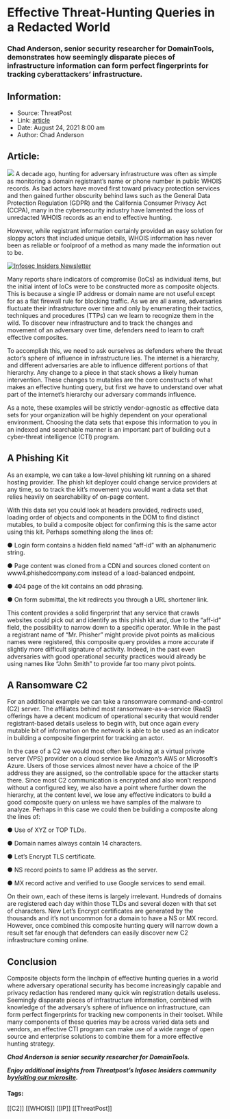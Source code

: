 # Effective Threat-Hunting Queries in a Redacted World
### Chad Anderson, senior security researcher for DomainTools, demonstrates how seemingly disparate pieces of infrastructure information can form perfect fingerprints for tracking cyberattackers’ infrastructure.

## Information:
+ Source: ThreatPost
+ Link: [article](https://kasperskycontenthub.com/threatpost-global/?p=168864)
+ Date: August 24, 2021  8:00 am
+ Author: Chad Anderson


## Article:
![](https://media.threatpost.com/wp-content/uploads/sites/103/2021/08/23103924/hunting-e1629729578301.jpg)
A decade ago, hunting for adversary infrastructure was often as simple as monitoring a domain registrant’s name or phone number in public WHOIS records. As bad actors have moved first toward privacy protection services and then gained further obscurity behind laws such as the General Data Protection Regulation (GDPR) and the California Consumer Privacy Act (CCPA), many in the cybersecurity industry have lamented the loss of unredacted WHOIS records as an end to effective hunting.


However, while registrant information certainly provided an easy solution for sloppy actors that included unique details, WHOIS information has never been as reliable or foolproof of a method as many made the information out to be.


[![Infosec Insiders Newsletter](https://media.threatpost.com/wp-content/uploads/sites/103/2021/07/10165815/infosec_insiders_in_article_promo.png)](https://threatpost.com/infosec-insider-subscription-page/?utm_source=ART&utm_medium=ART&utm_campaign=InfosecInsiders_Newsletter_Promo/)


Many reports share indicators of compromise (IoCs) as individual items, but the initial intent of IoCs were to be constructed more as composite objects. This is because a single IP address or domain name are not useful except for as a flat firewall rule for blocking traffic. As we are all aware, adversaries fluctuate their infrastructure over time and only by enumerating their tactics, techniques and procedures (TTPs) can we learn to recognize them in the wild. To discover new infrastructure and to track the changes and movement of an adversary over time, defenders need to learn to craft effective composites.


To accomplish this, we need to ask ourselves as defenders where the threat actor’s sphere of influence in infrastructure lies. The internet is a hierarchy, and different adversaries are able to influence different portions of that hierarchy. Any change to a piece in that stack shows a likely human intervention. These changes to mutables are the core constructs of what makes an effective hunting query, but first we have to understand over what part of the internet’s hierarchy our adversary commands influence.


As a note, these examples will be strictly vendor-agnostic as effective data sets for your organization will be highly dependent on your operational environment. Choosing the data sets that expose this information to you in an indexed and searchable manner is an important part of building out a cyber-threat intelligence (CTI) program.


A Phishing Kit
--------------


As an example, we can take a low-level phishing kit running on a shared hosting provider. The phish kit deployer could change service providers at any time, so to track the kit’s movement you would want a data set that relies heavily on searchability of on-page content.


With this data set you could look at headers provided, redirects used, loading order of objects and components in the DOM to find distinct mutables, to build a composite object for confirming this is the same actor using this kit. Perhaps something along the lines of:


● Login form contains a hidden field named “aff-id” with an alphanumeric string.  

● Page content was cloned from a CDN and sources cloned content on www4.phishedcompany.com instead of a load-balanced endpoint.  

● 404 page of the kit contains an odd phrasing.  

● On form submittal, the kit redirects you through a URL shortener link.


This content provides a solid fingerprint that any service that crawls websites could pick out and identify as this phish kit and, due to the “aff-id” field, the possibility to narrow down to a specific operator. While in the past a registrant name of “Mr. Phisher” might provide pivot points as malicious names were registered, this composite query provides a more accurate if slightly more difficult signature of activity. Indeed, in the past even adversaries with good operational security practices would already be using names like “John Smith” to provide far too many pivot points.


**A Ransomware C2**
-------------------


For an additional example we can take a ransomware command-and-control (C2) server. The affiliates behind most ransomware-as-a-service (RaaS) offerings have a decent modicum of operational security that would render registrant-based details useless to begin with, but once again every mutable bit of information on the network is able to be used as an indicator in building a composite fingerprint for tracking an actor.


In the case of a C2 we would most often be looking at a virtual private server (VPS) provider on a cloud service like Amazon’s AWS or Microsoft’s Azure. Users of those services almost never have a choice of the IP address they are assigned, so the controllable space for the attacker starts there. Since most C2 communication is encrypted and also won’t respond without a configured key, we also have a point where further down the hierarchy, at the content level, we lose any effective indicators to build a good composite query on unless we have samples of the malware to analyze. Perhaps in this case we could then be building a composite along the lines of:


● Use of XYZ or TOP TLDs.  

● Domain names always contain 14 characters.  

● Let’s Encrypt TLS certificate.  

● NS record points to same IP address as the server.  

● MX record active and verified to use Google services to send email.


On their own, each of these items is largely irrelevant. Hundreds of domains are registered each day within those TLDs and several dozen with that set of characters. New Let’s Encrypt certificates are generated by the thousands and it’s not uncommon for a domain to have a NS or MX record. However, once combined this composite hunting query will narrow down a result set far enough that defenders can easily discover new C2 infrastructure coming online.


**Conclusion**
--------------


Composite objects form the linchpin of effective hunting queries in a world where adversary operational security has become increasingly capable and privacy redaction has rendered many quick win registration details useless. Seemingly disparate pieces of infrastructure information, combined with knowledge of the adversary’s sphere of influence on infrastructure, can form perfect fingerprints for tracking new components in their toolset. While many components of these queries may be across varied data sets and vendors, an effective CTI program can make use of a wide range of open source and enterprise solutions to combine them for a more effective hunting strategy.


***Chad Anderson is senior security researcher for DomainTools.***


***Enjoy additional insights from Threatpost’s Infosec Insiders community by***[***visiting our microsite***](https://threatpost.com/microsite/infosec-insiders-community/)***.***




#### Tags:
[[C2]] [[WHOIS]] [[IP]] [[ThreatPost]]
